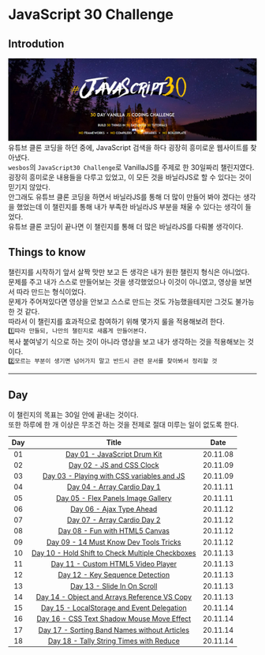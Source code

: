 # JavaScript 30 Challenge

## Introdution

![JavaScript30](./JavaScript30.png)<br>
유튜브 클론 코딩을 하던 중에, JavaScript 검색을 하다 굉장히 흥미로운 웹사이트를 찾아냈다.<br>
`wesbos`의 `JavaScript30 Challenge`로 VanillaJS를 주제로 한 30일짜리 챌린지였다.<br>
굉장히 흥미로운 내용들을 다루고 있었고, 이 모든 것을 바닐라JS로 할 수 있다는 것이 믿기지 않았다.<br>
안그래도 유튜브 클론 코딩을 하면서 바닐라JS를 통해 더 많이 만들어 봐야 겠다는 생각을 했었는데 이 챌린지를 통해 내가 부족한 바닐라JS 부분을 채울 수 있다는 생각이 들었다.<br>
유튜브 클론 코딩이 끝나면 이 챌린지를 통해 더 많은 바닐라JS를 다뤄볼 생각이다.<br>

## Things to know

챌린지를 시작하기 앞서 살짝 맛만 보고 든 생각은 내가 원한 챌린지 형식은 아니었다.<br>
문제를 주고 내가 스스로 만들어보는 것을 생각했었으나 이것이 아니였고, 영상을 보면서 따라 만드는 형식이었다.<br>
문제가 주어져있다면 영상을 안보고 스스로 만드는 것도 가능했을테지만 그것도 불가능한 것 같다.<br>
따라서 이 챌린지를 효과적으로 참여하기 위해 몇가지 룰을 적용해보려 한다.<br>
`1️⃣따라 만들되, 나만의 챌린지로 새롭게 만들어본다.`<br>
복사 붙여넣기 식으로 하는 것이 아니라 영상을 보고 내가 생각하는 것을 적용해보는 것 이다.<br>
`2️⃣모르는 부분이 생기면 넘어가지 말고 반드시 관련 문서를 찾아봐서 정리할 것`<br>

---

## Day

이 챌린지의 목표는 30일 안에 끝내는 것이다.<br>
또한 하루에 한 개 이상은 무조건 하는 것을 전제로 절대 미루는 일이 없도록 한다.<br>

| Day |                                                                                             Title                                                                                             |   Date   |
| :-: | :-------------------------------------------------------------------------------------------------------------------------------------------------------------------------------------------: | :------: |
| 01  |                     <a href="https://shigatsuel.github.io/javascript30-challenge/Day-01(JavaScript-Drum-Kit)/index.html" target="_blank">Day 01 - JavaScript Drum Kit</a>                     | 20.11.08 |
| 02  |                          <a href="https://shigatsuel.github.io/javascript30-challenge/Day-02(JS+CSS_Clock)/index.html" target="_blank">Day 02 - JS and CSS Clock</a>                          | 20.11.09 |
| 03  |         <a href="https://shigatsuel.github.io/javascript30-challenge/Day-03(Playing-with-CSS-variables+JS)/index.html" target="_blank">Day 03 - Playing with CSS variables and JS</a>         | 20.11.09 |
| 04  |                      <a href="https://shigatsuel.github.io/javascript30-challenge/Day-04(Array-Cardio-Day-1)/index.html" target="_blank">Day 04 - Array Cardio Day 1</a>                      | 20.11.11 |
| 05  |               <a href="https://shigatsuel.github.io/javascript30-challenge/Day-05(Flex-Panels-Image-Gallery)/index.html" target="_blank">Day 05 - Flex Panels Image Gallery</a>               | 20.11.11 |
| 06  |                         <a href="https://shigatsuel.github.io/javascript30-challenge/Day-06(Ajax-Type-Ahead)/index.html" target="_blank">Day 06 - Ajax Type Ahead</a>                         | 20.11.12 |
| 07  |                      <a href="https://shigatsuel.github.io/javascript30-challenge/Day-07(Array-Cardio-Day-2)/index.html" target="_blank">Day 07 - Array Cardio Day 2</a>                      | 20.11.12 |
| 08  |                   <a href="https://shigatsuel.github.io/javascript30-challenge/Day-08(Fun-with-HTML5-Canvas)/index.html" target="_blank">Day 08 - Fun with HTML5 Canvas</a>                   | 20.11.12 |
| 09  |           <a href="https://shigatsuel.github.io/javascript30-challenge/Day-09(14-Must-Know-Dev-Tools-Tricks)/index.html" target="_blank">Day 09 - 14 Must Know Dev Tools Tricks</a>           | 20.11.12 |
| 10  | <a href="https://shigatsuel.github.io/javascript30-challenge/Day-10(Hold-Shift-to-Check-Multiple-Checkboxes)/index.html" target="_blank">Day 10 - Hold Shift to Check Multiple Checkboxes</a> | 20.11.13 |
| 11  |               <a href="https://shigatsuel.github.io/javascript30-challenge/Day-11(Custom-HTML5-Video-Player)/index.html" target="_blank">Day 11 - Custom HTML5 Video Player</a>               | 20.11.13 |
| 12  |                  <a href="https://shigatsuel.github.io/javascript30-challenge/Day-12(Key-Sequence-Detection)/index.html" target="_blank">Day 12 - Key Sequence Detection</a>                  | 20.11.13 |
| 13  |                      <a href="https://shigatsuel.github.io/javascript30-challenge/Day-13(Slide-In-On-Scroll)/index.html" target="_blank">Day 13 - Slide In On Scroll</a>                      | 20.11.13 |
| 14  |       <a href="https://shigatsuel.github.io/javascript30-challenge/Day-14(Object+Arrays-Reference-VS-Copy)/index.html" target="_blank">Day 14 - Object and Arrays Reference VS Copy</a>       | 20.11.13 |
| 15  |         <a href="https://shigatsuel.github.io/javascript30-challenge/Day-15(LocalStorage+Event-Delegation)/index.html" target="_blank">Day 15 - LocalStorage and Event Delegation</a>         | 20.11.14 |
| 16  |       <a href="https://shigatsuel.github.io/javascript30-challenge/Day-16(CSS-Text-Shadow-Mouse-Move-Effect)/index.html" target="_blank">Day 16 - CSS Text Shadow Mouse Move Effect</a>       | 20.11.14 |
| 17  |     <a href="https://shigatsuel.github.io/javascript30-challenge/Day-17(Sorting-Band-Names-without-Articles)/index.html" target="_blank">Day 17 - Sorting Band Names without Articles</a>     | 20.11.14 |
| 18  |          <a href="https://shigatsuel.github.io/javascript30-challenge/Day-18(Tally-String-Times-with-Reduce)/index.html" target="_blank">Day 18 - Tally String Times with Reduce</a>          | 20.11.14 |
